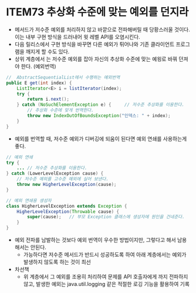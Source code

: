 # ITEM73 추상화 수준에 맞는 예외를 던지라


- 메서드가 저수준 예외를 처리하지 않고 바깥으로 전파해버릴 때 당황스러울 것이다. 이는 내부 구현 방식을 드러내어 윗 레벨 API를 오염시킨다.
- 다음 릴리스에서 구현 방식을 바꾸면 다른 예외가 튀어나와 기존 클라이언트 프로그램을 깨지게 할 수도 있다.
- 상위 계층에서 는 저수준 예외를 잡아 자신의 추상화 수준에 맞는 예욍로 바꿔 던져야 한다. (예외번역)

```java
//  AbstractSequentialList에서 수행하는 예외번역
public E get(int index) {
	ListIterator<E> i = listIterator(index);
	try {
		return i.next();
	} catch (NoSuchElementException e) {     // 저수준 추상화를 이용한다.
        // 추상화 수준에 맞게 번역한다.	
		throw new IndexOutOfBoundsException("인덱스: " + index);
	}
}
```

- 예외를 번역할 때, 저수준 예외가 디버깅에 되움이 된다면 예외 연쇄를 사용하는게 좋다.

```java
// 예외 연쇄
try {
	... // 저수준 추상화를 이용한다.
} catch (LowerLevelException cause) {
	// 저수준 예외를 고수준 예외에 실어 보낸다.
	throw new HigherLevelException(cause);
}

// 예외 연쇄용 생성자
class HigherLevelException extends Exception {
	HigherLevelException(Throwable cause) {
		super(cause);   // 부모 Exception 클래스에 생성자에 원인을 건네준다.
	}
}
```

- 예외 전파를 남발하는 것보다 예외 번역이 우수한 방법이지만, 그렇다고 해서 남용해서는 안된다.
    - 가능하다면 저수준 메서드가 반드시 성공하도록 하여 아래 계층에서는 예외가 발생하지 않도록 하는 것이 최선
- 차선책
    - 위 계층에서 그 예외를 조용히 처리하여 문제를 API 호출자에게 까지 전파하지 않고, 발생한 예외는 java.util.logging 같은 적절한 로깅 기능을 활용하여 기록